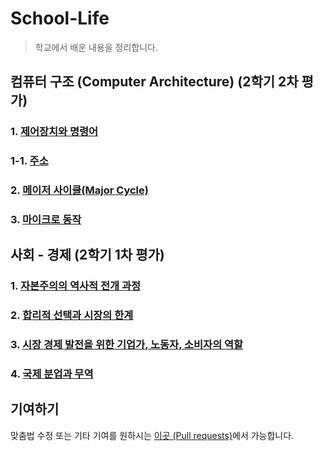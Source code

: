 # School-Life
> 학교에서 배운 내용을 정리합니다.

## 컴퓨터 구조 (Computer Architecture) (2학기 2차 평가)
### 1. [제어장치와 명령어](https://github.com/SkyLightQP/school-life/blob/master/ComputerArch/Instruction.md)
### 1-1. [주소](https://github.com/SkyLightQP/school-life/blob/master/ComputerArch/Address.md)
### 2. [메이저 사이클(Major Cycle)](https://github.com/SkyLightQP/school-life/blob/master/ComputerArch/MajorCycle.md)
### 3. [마이크로 동작](https://github.com/SkyLightQP/school-life/blob/master/ComputerArch/Micro.md)

## 사회 - 경제 (2학기 1차 평가)
### 1. [자본주의의 역사적 전개 과정](https://github.com/SkyLightQP/school-life/blob/master/Social/Economy/CapitalismHistory.md)
### 2. [합리적 선택과 시장의 한계](https://github.com/SkyLightQP/school-life/blob/master/Social/Economy/MarketEconomy.md)
### 3. [시장 경제 발전을 위한 기업가, 노동자, 소비자의 역할](https://github.com/SkyLightQP/school-life/blob/master/Social/Economy/RulesConsumerWorker.md)
### 4. [국제 분업과 무역](https://github.com/SkyLightQP/school-life/blob/master/Social/Economy/Trade.md)


## 기여하기
맞춤법 수정 또는 기타 기여를 원하시는 [이곳 (Pull requests)](https://github.com/SkyLightQP/school-life/pulls)에서 가능합니다.
